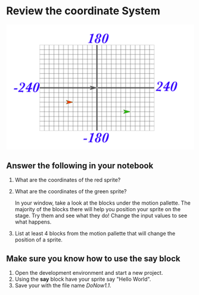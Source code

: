 # Review the coordinate System

![x-y grid](images/x_y_grid.png)

## Answer the following in your notebook

1. What are the coordinates of the red sprite?

2. What are the coordinates of the green sprite?

    In your window, take a look at the blocks under the motion pallette. The majority of the blocks there will help you position your sprite on the stage. Try them and see what they do! Change the input values to see what happens.

3. List at least 4 blocks from the motion pallette that will change the position of a sprite.

## Make sure you know how to use the **say** block

1. Open the development environment and start a new project.
2. Using the **say** block have your sprite say "Hello World".
3. Save your with the file name _DoNow1.1_.

